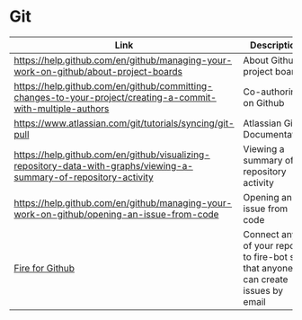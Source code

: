 # Git

| Link | Description | Added by |
| ---- | ----------- | -------- |
| https://help.github.com/en/github/managing-your-work-on-github/about-project-boards| About Github project boards | lizzy-j |
| https://help.github.com/en/github/committing-changes-to-your-project/creating-a-commit-with-multiple-authors | Co-authoring on Github | lizzy-j |
| https://www.atlassian.com/git/tutorials/syncing/git-pull | Atlassian Git Documentation | lizzy-j |
| https://help.github.com/en/github/visualizing-repository-data-with-graphs/viewing-a-summary-of-repository-activity | Viewing a summary of repository activity | akomiqia |
| https://help.github.com/en/github/managing-your-work-on-github/opening-an-issue-from-code | Opening an issue from code | akomiqaia |
|[Fire for Github](https://fire.fundersclub.com/)|Connect any of your repos to fire-bot so that anyone can create issues by email|Jack|
